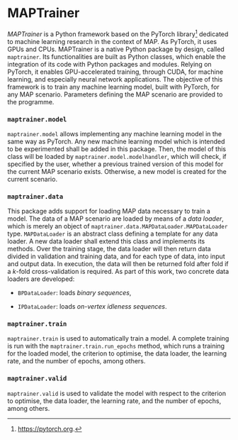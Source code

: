MAPTrainer
==========

*MAPTrainer* is a Python framework based on the PyTorch library[^1]
dedicated to machine learning research in the context of MAP. As
PyTorch, it uses GPUs and CPUs. MAPTrainer is a native Python package by
design, called `maptrainer`. Its functionalities are built as Python
classes, which enable the integration of its code with Python packages
and modules. Relying on PyTorch, it enables GPU-accelerated training,
through CUDA, for machine learning, and especially neural network
applications. The objective of this framework is to train any machine
learning model, built with PyTorch, for any MAP scenario. Parameters
defining the MAP scenario are provided to the programme.

### `maptrainer.model`

`maptrainer.model` allows implementing any machine learning model in the
same way as PyTorch. Any new machine learning model which is intended to
be experimented shall be added in this package. Then, the model of this
class will be loaded by `maptrainer.model.modelhandler`, which will
check, if specified by the user, whether a previous trained version of
this model for the current MAP scenario exists. Otherwise, a new model
is created for the current scenario.

### `maptrainer.data`

This package adds support for loading MAP data necessary to train a
model. The data of a MAP scenario are loaded by means of a *data
loader*, which is merely an object of
`maptrainer.data.MAPDataLoader.MAPDataLoader` type. `MAPDataLoader` is
an abstract class defining a template for any data loader. A new data
loader shall extend this class and implements its methods. Over the
training stage, the data loader will then return data divided in
validation and training data, and for each type of data, into input and
output data. In execution, the data will then be returned fold after
fold if a $k$-fold cross-validation is required. As part of this work,
two concrete data loaders are developed:

-   `BPDataLoader`: loads *binary sequences*,

-   `IPDataLoader`: loads *on-vertex idleness sequences*.

### `maptrainer.train`

`maptrainer.train` is used to automatically train a model. A complete
training is run with the `maptrainer.train.run_epochs` method, which
runs a training for the loaded model, the criterion to optimise, the
data loader, the learning rate, and the number of epochs, among others.

### `maptrainer.valid`

`maptrainer.valid` is used to validate the model with respect to the
criterion to optimise, the data loader, the learning rate, and the
number of epochs, among others.

[^1]: https://pytorch.org.
